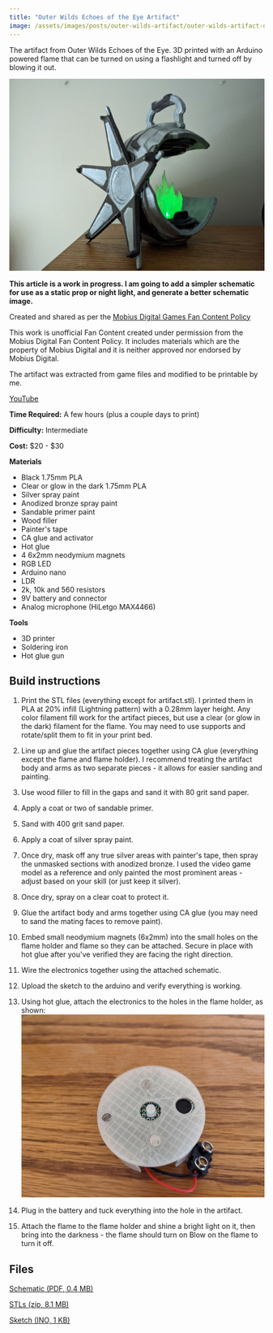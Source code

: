 ```yaml
---
title: "Outer Wilds Echoes of the Eye Artifact"
image: /assets/images/posts/outer-wilds-artifact/outer-wilds-artifact-day.jpg
---
```


The artifact from Outer Wilds Echoes of the Eye. 3D printed with an Arduino powered flame that can be turned on using a flashlight and turned off by blowing it out.

![Artifact](/assets/images/posts/outer-wilds-artifact/outer-wilds-artifact-day.jpg)

**This article is a work in progress. I am going to add a simpler schematic for use as a static prop or night light, and generate a better schematic image.**

Created and shared as per the [Mobius Digital Games Fan Content Policy](https://www.mobiusdigitalgames.com/fan-content-policy.html)

This work is unofficial Fan Content created under permission from the Mobius Digital Fan Content Policy. It includes materials which are the property of Mobius Digital and it is neither approved nor endorsed by Mobius Digital.

The artifact was extracted from game files and modified to be printable by me.

[YouTube](https://www.youtube.com/watch?v=gVkRPpwQKvI)

**Time Required:** A few hours (plus a couple days to print)

**Difficulty:** Intermediate

**Cost:** $20 - $30

**Materials**

- Black 1.75mm PLA
- Clear or glow in the dark 1.75mm PLA
- Silver spray paint
- Anodized bronze spray paint
- Sandable primer paint
- Wood filler
- Painter's tape
- CA glue and activator
- Hot glue
- 4 6x2mm neodymium magnets
- RGB LED
- Arduino nano
- LDR
- 2k, 10k and 560 resistors
- 9V battery and connector
- Analog microphone (HiLetgo MAX4466)

**Tools**

- 3D printer
- Soldering iron
- Hot glue gun

## Build instructions

1. Print the STL files (everything except for artifact.stl). I printed them in PLA at 20% infill (Lightning pattern) with a 0.28mm layer height. Any color filament fill work for the artifact pieces, but use a clear (or glow in the dark) filament for the flame. You may need to use supports and rotate/split them to fit in your print bed.

2. Line up and glue the artifact pieces together using CA glue (everything except the flame and flame holder). I recommend treating the artifact body and arms as two separate pieces - it allows for easier sanding and painting.

3. Use wood filler to fill in the gaps and sand it with 80 grit sand paper.

4. Apply a coat or two of sandable primer.

5. Sand with 400 grit sand paper.

6. Apply a coat of silver spray paint.

7. Once dry, mask off any true silver areas with painter's tape, then spray the unmasked sections with anodized bronze. I used the video game model as a reference and only painted the most prominent areas - adjust based on your skill (or just keep it silver).

8. Once dry, spray on a clear coat to protect it.

9. Glue the artifact body and arms together using CA glue (you may need to sand the mating faces to remove paint).

10. Embed small neodymium magnets (6x2mm) into the small holes on the flame holder and flame so they can be attached. Secure in place with hot glue after you've verified they are facing the right direction.

11. Wire the electronics together using the attached schematic.

12. Upload the sketch to the arduino and verify everything is working.

13. Using hot glue, attach the electronics to the holes in the flame holder, as shown:
   ![Electronics assembly](/assets/images/posts/outer-wilds-artifact/outer-wilds-artifact-electronics.jpg)

14. Plug in the battery and tuck everything into the hole in the artifact.

15. Attach the flame to the flame holder and shine a bright light on it, then bring into the darkness - the flame should turn on
Blow on the flame to turn it off.

## Files

[Schematic (PDF, 0.4 MB)](/assets/pdfs/outer_wilds_artifact_schematic.pdf)

[STLs (zip, 8.1 MB)](/assets/zip/outer_wilds_artifact/artifact.zip)

[Sketch (INO, 1 KB)](https://github.com/kylecorry31/outer_wilds_artifact/blob/main/outer_wilds_artifact.ino)
